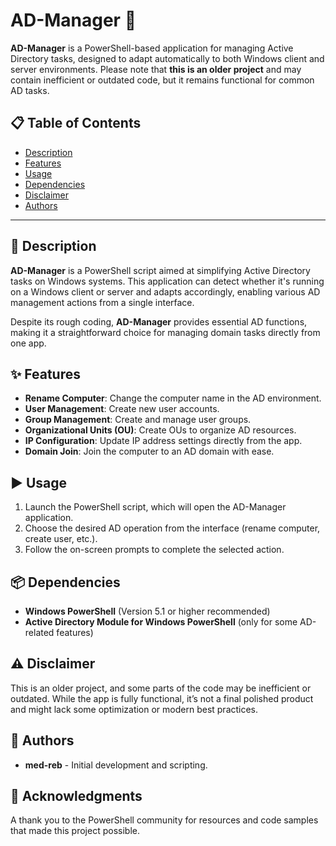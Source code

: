 # AD-Manager 🚀

**AD-Manager** is a PowerShell-based application for managing Active Directory tasks, designed to adapt automatically to both Windows client and server environments. Please note that **this is an older project** and may contain inefficient or outdated code, but it remains functional for common AD tasks.

## 📋 Table of Contents
- [Description](#-description)
- [Features](#-features)
- [Usage](#-usage)
- [Dependencies](#-dependencies)
- [Disclaimer](#-disclaimer)
- [Authors](#-authors)

---

## 📝 Description

**AD-Manager** is a PowerShell script aimed at simplifying Active Directory tasks on Windows systems. This application can detect whether it's running on a Windows client or server and adapts accordingly, enabling various AD management actions from a single interface. 

Despite its rough coding, **AD-Manager** provides essential AD functions, making it a straightforward choice for managing domain tasks directly from one app.

## ✨ Features

- **Rename Computer**: Change the computer name in the AD environment.
- **User Management**: Create new user accounts.
- **Group Management**: Create and manage user groups.
- **Organizational Units (OU)**: Create OUs to organize AD resources.
- **IP Configuration**: Update IP address settings directly from the app.
- **Domain Join**: Join the computer to an AD domain with ease.

## ▶️ Usage

1. Launch the PowerShell script, which will open the AD-Manager application.
2. Choose the desired AD operation from the interface (rename computer, create user, etc.).
3. Follow the on-screen prompts to complete the selected action.

## 📦 Dependencies

- **Windows PowerShell** (Version 5.1 or higher recommended)
- **Active Directory Module for Windows PowerShell** (only for some AD-related features)

## ⚠️ Disclaimer

This is an older project, and some parts of the code may be inefficient or outdated. While the app is fully functional, it’s not a final polished product and might lack some optimization or modern best practices.

## 👥 Authors

- **med-reb** - Initial development and scripting.

## 🎉 Acknowledgments

A thank you to the PowerShell community for resources and code samples that made this project possible.
